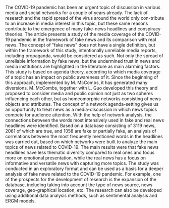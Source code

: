 The COVID-19 pandemic has been an urgent topic of discussion in various media and social networks for a couple of years already. The lack of research and the rapid spread of the virus around the world only con-tribute to an increase in media interest in this topic, but these same reasons contribute to the emergence of many fake-news headlines and conspiracy theories.
The article presents a study of the media coverage of the COVID-19 pandemic in the framework of fake news and its comparison with real news. The concept of "fake news" does not have a single definition, but within the framework of this study, intentionally unreliable media reports, including propaganda, would be considered as such. Not only the spread of unreliable information by fake news, but the undermined trust in news and media institutions are highlighted in the literature as main alarming factors. 
This study is based on agenda theory, according to which media coverage of a topic has an impact on public awareness of it. Since the beginning of this approach, implemented by M. McCombs, it has generated many diversions. M. McCombs, together with L. Guo developed this theory and proposed to consider media and public opinion not just as two spheres influencing each other, but as homeomorphic networks consisting of news objects and attributes. The concept of a network agenda-setting gives us an opportunity to treat news as a media-discussion in which news topics compete for audience attention.
With the help of network analysis, the connections between the words most intensively used in fake and real news headlines were identified. Based on a database consisting of 3119 news, 2061 of which are true, and 1058 are fake or partially fake, an analysis of correlations between the most frequently mentioned words in the headlines was carried out, based on which networks were built to analyze the main topics of news related to COVID-19.
The main results were that fake news headlines have less thematic diversity compared to real ones and focus more on emotional presentation, while the real news has a focus on informative and versatile news with capturing more topics.
The study was conducted in an exploratory format and can be used as a basis for a deeper analysis of fake news related to the COVID-19 pandemic. For example, one of the prospects for the development of research is the expansion of the database, including taking into account the type of news source, news coverage, geo-graphical location, etc. The research can also be developed using additional data analysis methods, such as sentimental analysis and ERGM models.

